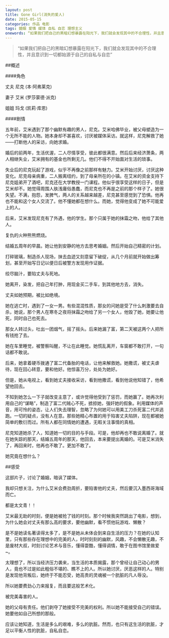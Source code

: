 ```yaml
---
layout: post
title: Gone Girl(消失的爱人) 
date: 2015-05-15
categories: 作品 电影
tags: 婚姻 爱情 媒体 自私 自恋 理想主义 
onewords: “如果我们把自己的黑暗幻想暴露在阳光下，我们就会发现其中的不合理性，并且意识到一切都始源于自己的自私与自恋”
---
```

> “如果我们把自己的黑暗幻想暴露在阳光下，我们就会发现其中的不合理性，并且意识到一切都始源于自己的自私与自恋”

##概述

####角色
  
丈夫    尼克    (本·阿弗莱克)

妻子    艾米    (罗莎蒙德·派克)   

姐姐    玛戈    (凯莉·库恩)

####剧情

五年前，艾米遇到了那个幽默有趣的男人，尼克。艾米哈佛毕业，被父母塑造为一个无所不能的人物。她本身却不甚喜欢，讨厌被媒体采访。就这样，尼克解救了她——打断他人的采访，向她求婚。

婚后的前两年，生活优渥，二人尽情享受，彼此都很满意。然后后来经济萧条，两人相继失业，艾米拥有的基金也所剩无几。他们不得不开始面对生活的琐事。

失业后的尼克玩起了游戏，似乎不再像之前那样有魅力。艾米开始讨厌，讨厌这种变化。尼克母亲病重，二人搬离纽约，到了母亲所在的小镇。在艾米的资金支持下尼克姐弟开了酒吧，尼克还在大学教授一门课程。他似乎很享受这样的日子，但是艾米却不。她觉得周围人肤浅庸俗愚蠢，而尼克也不再是之前的那个样子了。她很失望。不满，抱怨，发脾气，两人的关系越来越差，尼克甚至感觉到了恐惧。他再也不能和这个女人交流了。他不懂她都在想什么。而她，觉得他变成了她不可能爱上的人。

后来，艾米发现尼克有了外遇，他的学生。那个只属于她的抹霜之吻，他给了其他人。

复仇的火种熊熊燃烧。

结婚五周年的早晨。她让他到安静的地方去思考婚姻。然后开始自己精密的计划。

打碎玻璃，制造杀人现场，抹去血迹又刻意留下破绽，从几个月前就开始做出筹划，甚至开始写日记以便日后被警方发现用作证据。

绞尽脑汁，要陷丈夫与死地。

她离开，染发，把自己年打肿，用现金买二手车，到其他地方去，消失。

丈夫如她预期，被比如绝境。

她在逃亡时，遇到了一女一男。有些混混性质，那女的问她是受了什么刺激要去自杀，她说，那个男人在寒冬之夜将抹霜之吻给了另一个女人，他毁了她，她要让他死，同时自己也死去。

那女人转过头，吐出一团烟气，摇了摇头。后来她漏了富，第二天被这两个人把所有钱抢了去。

她在车里睡觉，被警察叫醒，不让在此睡觉。她慌乱离开，车窗都不敢打开，一句话都不敢说。

后来，她拿着硬币拨通了富二代备胎的电话，让他来解救她。她撒谎，被丈夫虐待，现在回心转意，要和他好。他惊喜万分，处处为她好。

但是，她从电视上，看到她丈夫接收采访，看到他撒谎，看到他说他知错了，他希望他回去。

不知到她怎么一下子就改变主意了，或许觉得他受到了惩罚，而她赢了。她再次利用自己的“谋略”，制造了富二代贼心不死，掳掠她，强奸她的假象。利用媒体的声音，用可怜的姿态，让人们失去理智，忽略了为何她可以用美工刀杀死富二代并逃跑。一切的疑点，没有人在意。那些她精心布置的用于陷害丈夫陷阱，现在都被她简单的敷衍而过。所有人都在同情她的遭遇，无暇关注事情的真相。

尼克知道她杀了人，知道她一切的目的与手段。可是，他却再也不敢说离婚了。就在她失踪的那天，结婚五周年的那天，他回去，本来要提出离婚的。可是艾米消失了，再回来时，他再也不敢了。更加不敢了。

她究竟在想什么？

##感受

这部片子，讨论了婚姻，暗讽了媒体。

我却只想关注，为什么艾米会费劲周折，要陷害他的丈夫，然后要沉入墨西哥海域而亡。

都是太文青！！

艾米最无助的时刻，便是她被抢了钱的时刻。那个时候我突然跳出了电影，想到，为什么她会对丈夫有那么高的要求，要他幽默，看不惯他玩游戏、懒散？

是不是她读名著读得太多了，是不是她从未体会到来自生活的压力？在她的认知里，只有那些存在理想中的完美的人，时时刻刻的幽默，风趣，不会懒散无趣，不是废材大叔，时刻讨论艺术与音乐，懂得耍酷，懂得调情，敢于在图书馆里做爱~。

太理想了，所以当经济压力袭来，当生活的本质揭露，那个曾经让自己动心的男人，竟也不过是如此粗俗不堪的、瞧不上的人。所以她讨厌，厌恶这样的人。特别是发现他背叛后，她终于不能忍受，她高贵的灵魂被一个肮脏的凡人辱没。

所以她要费劲心力来报复，而且要这般艺术化。

被完美毒害的人。

她的父母有责任。他们剥夺了她接受不完美的权利。所以她不能接受自己的错误。她要他如自己所想的那般。

应该让她知道，生活是多么的艰难，多么的肮脏。然而，也只有这生活的肮脏，才足以平衡人性的肮脏，自私自恋。

